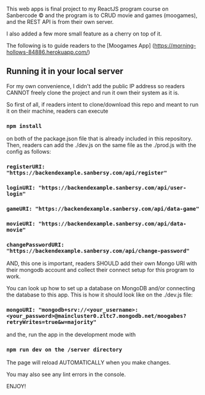 



This web apps is final project to my ReactJS program course on Sanbercode © and the program is to CRUD movie and games (moogames), and the REST API is from their own server.

I also added a few more small feature as a cherry on top of it. 

The following is to guide readers to the [Moogames App] (https://morning-hollows-84886.herokuapp.com/)

## Running it in your local server

For my own convenience, I didn't add the public IP address so readers CANNOT freely clone the project and run it own their system as it is.

So first of all, if readers intent to clone/download this repo and meant to run it on their machine, readers can execute 

### `npm install`

on both of the package.json file that is already included in this repository. Then, readers can add the ./dev.js on the same file as the ./prod.js with the config as follows:


### `registerURI: "https://backendexample.sanbersy.com/api/register"`

### `loginURI: "https://backendexample.sanbersy.com/api/user-login"`

### `gameURI: "https://backendexample.sanbersy.com/api/data-game"`

### `movieURI: "https://backendexample.sanbersy.com/api/data-movie"`

### `changePasswordURI: "https://backendexample.sanbersy.com/api/change-password"`


AND, this one is important, readers SHOULD add their own Mongo URI with their mongodb account and collect their connect setup for this program to work.

You can look up how to set up a database on MongoDB and/or connecting the database to this app. This is how it should look like on the ./dev.js file:

### `mongoURI: "mongodb+srv://<your_username>:<your_password>@maincluster0.zltc7.mongodb.net/moogabes?retryWrites=true&w=majority"`


and the, run the app in the development mode with 

### `npm run dev on the /server directory`

The page will reload AUTOMATICALLY when you make changes.

You may also see any lint errors in the console.

ENJOY!